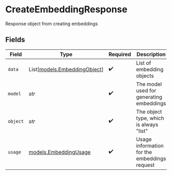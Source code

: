 # CreateEmbeddingResponse

Response object from creating embeddings


## Fields

| Field                                                        | Type                                                         | Required                                                     | Description                                                  | Example                                                      |
| ------------------------------------------------------------ | ------------------------------------------------------------ | ------------------------------------------------------------ | ------------------------------------------------------------ | ------------------------------------------------------------ |
| `data`                                                       | List[[models.EmbeddingObject](../models/embeddingobject.md)] | :heavy_check_mark:                                           | List of embedding objects                                    |                                                              |
| `model`                                                      | *str*                                                        | :heavy_check_mark:                                           | The model used for generating embeddings                     | intfloat/multilingual-e5-large-instruct                      |
| `object`                                                     | *str*                                                        | :heavy_check_mark:                                           | The object type, which is always "list"                      | list                                                         |
| `usage`                                                      | [models.EmbeddingUsage](../models/embeddingusage.md)         | :heavy_check_mark:                                           | Usage information for the embeddings request                 |                                                              |